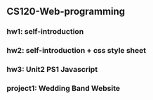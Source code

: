 ## CS120-Web-programming
### hw1: self-introduction
### hw2: self-introduction + css style sheet
### hw3: Unit2 PS1 Javascript
### project1: Wedding Band Website
